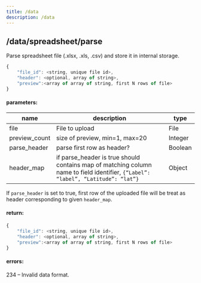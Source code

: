 ```yaml
---
title: /data
description: /data
---
```


## /data/spreadsheet/parse

Parse spreadsheet file (.xlsx, .xls, .csv) and store it in internal storage.

```js
{
    "file_id": <string, unique file id>,
    "header": <optional, array of string>,
    "preview":<array of array of string, first N rows of file>
}
```

#### parameters:

| name | description | type
|------|-------------|-----
| file | File to upload | File
| preview_count | size of preview, min=1, max=20 | Integer
| parse_header | parse first row as header? | Boolean
| header_map | if parse_header is true should contains map of matching column name to field identifier, `{“Label”: “label”, “Latitude”: “lat”}` | Object

If `parse_header` is set to true, first row of the uploaded file will be treat as header corresponding to given `header_map`.

#### return:

```js
{
    "file_id": <string, unique file id>,
    "header": <optional, array of string>,
    "preview":<array of array of string, first N rows of file>
}
```

#### errors:

234 – Invalid data format.
